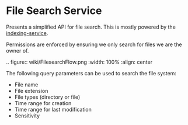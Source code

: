 # File Search Service

Presents a simplified API for file search. This is mostly powered by the
[indexing-service](../indexing-service/README.html).

Permissions are enforced by ensuring we only search for files we are the
owner of.

.. figure:: wiki/FilesearchFlow.png
   :width: 100%
   :align: center

The following query parameters can be used to search the file system:
- File name
- File extension
- File types (directory or file)
- Time range for creation
- Time range for last modification
- Sensitivity
